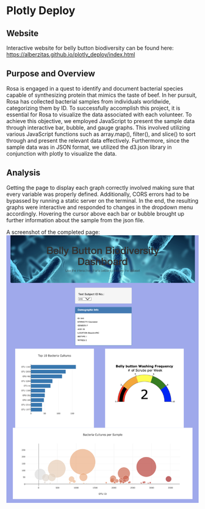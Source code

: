 # Plotly Deploy

## Website

Interactive website for belly button biodiversity can be found here:
https://alberzitas.github.io/plotly_deploy/index.html

## Purpose and Overview

Rosa is engaged in a quest to identify and document bacterial species capable of synthesizing protein that mimics the taste of beef. In her pursuit, Rosa has collected bacterial samples from individuals worldwide, categorizing them by ID. To successfully accomplish this project, it is essential for Rosa to visualize the data associated with each volunteer. To achieve this objective, we employed JavaScript to present the sample data through interactive bar, bubble, and gauge graphs. This involved utilizing various JavaScript functions such as array.map(), filter(), and slice() to sort through and present the relevant data effectively. Furthermore, since the sample data was in JSON format, we utilized the d3.json library in conjunction with plotly to visualize the data.

## Analysis

Getting the page to display each graph correctly involved making sure that every variable was properly defined. Additionally, CORS errors had to be bypassed by running a static server on the terminal. In the end, the resulting graphs were interactive and responded to changes in the dropdown menu accordingly. Hovering the cursor above each bar or bubble brought up further information about the sample from the json file.

A screenshot of the completed page:
![](webpage.png)
